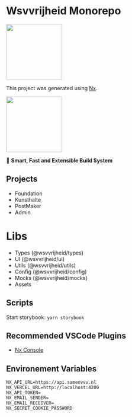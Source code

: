# Wsvvrijheid Monorepo

<img style="text-align: center;" src="https://wsvvrijheid.nl/images/logo.svg" width="150" />

This project was generated using [Nx](https://nx.dev).

<img src="https://raw.githubusercontent.com/nrwl/nx/master/images/nx-logo.png" width="150" />

🔎 **Smart, Fast and Extensible Build System**

## Projects

- Foundation
- Kunsthalte
- PostMaker
- Admin

# Libs

- Types (@wsvvrijheid/types)
- UI (@wsvvrijheid/ui)
- Utils (@wsvvrijheid/utils)
- Config (@wsvvrijheid/config)
- Mocks (@wsvvrijheid/mocks)
- Assets

## Scripts

Start storybook: `yarn storybook`

## Recommended VSCode Plugins

- [Nx Console](https://marketplace.visualstudio.com/items?itemName=nrwl.angular-console)

## Environement Variables

```
NX_API_URL=https://api.samenvvv.nl
NX_VERCEL_URL=http://localhost:4200
NX_API_TOKEN=
NX_EMAIL_SENDER=
NX_EMAIL_RECEIVER=
NX_SECRET_COOKIE_PASSWORD
```
